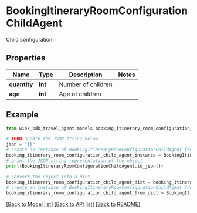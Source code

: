 # BookingItineraryRoomConfigurationChildAgent

Child configuration

## Properties

Name | Type | Description | Notes
------------ | ------------- | ------------- | -------------
**quantity** | **int** | Number of children | 
**age** | **int** | Age of children | 

## Example

```python
from wink_sdk_travel_agent.models.booking_itinerary_room_configuration_child_agent import BookingItineraryRoomConfigurationChildAgent

# TODO update the JSON string below
json = "{}"
# create an instance of BookingItineraryRoomConfigurationChildAgent from a JSON string
booking_itinerary_room_configuration_child_agent_instance = BookingItineraryRoomConfigurationChildAgent.from_json(json)
# print the JSON string representation of the object
print(BookingItineraryRoomConfigurationChildAgent.to_json())

# convert the object into a dict
booking_itinerary_room_configuration_child_agent_dict = booking_itinerary_room_configuration_child_agent_instance.to_dict()
# create an instance of BookingItineraryRoomConfigurationChildAgent from a dict
booking_itinerary_room_configuration_child_agent_from_dict = BookingItineraryRoomConfigurationChildAgent.from_dict(booking_itinerary_room_configuration_child_agent_dict)
```
[[Back to Model list]](../README.md#documentation-for-models) [[Back to API list]](../README.md#documentation-for-api-endpoints) [[Back to README]](../README.md)


